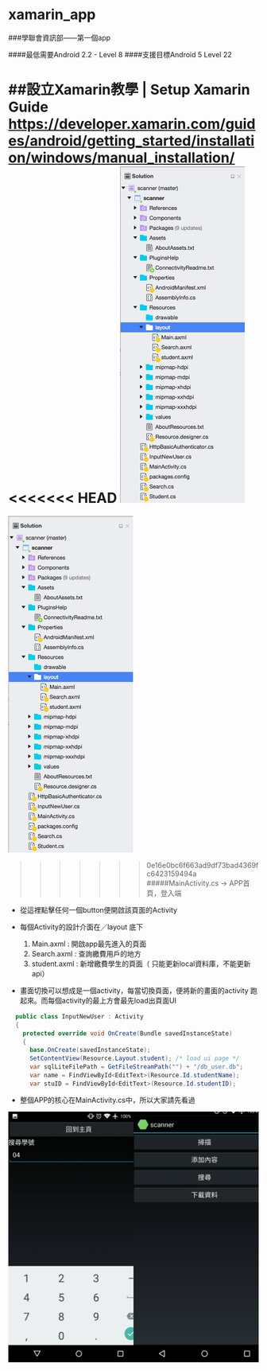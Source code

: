 # xamarin_app

###學聯會資訊部——第一個app

####最低需要Android 2.2 - Level 8
####支援目標Android 5 Level 22

##設立Xamarin教學 | Setup Xamarin Guide
https://developer.xamarin.com/guides/android/getting_started/installation/windows/manual_installation/
<<<<<<< HEAD
![Alt text](/readme_images/directory.png?raw=true "File directory")
=======

![Alt text](/directory.png?raw=true "Optional Title")

>>>>>>> 0e16e0bc6f663ad9df73bad4369fc6423159494a
#####MainActivity.cs -> APP首頁，登入端
  * 從這裡點擊任何一個button便開啟該頁面的Activity
  * 每個Activity的設計介面在／layout 底下
    1. Main.axml : 開啟app最先進入的頁面
    2. Search.axml : 查詢繳費用戶的地方
    3. student.axml : 新增繳費學生的頁面（ 只能更新local資料庫，不能更新api）

  * 畫面切換可以想成是一個activity，每當切換頁面，便將新的畫面的activity 跑起來。而每個activity的最上方會最先load出頁面UI
  ```C#
    public class InputNewUser : Activity
    {
      protected override void OnCreate(Bundle savedInstanceState)
      {
        base.OnCreate(savedInstanceState);
        SetContentView(Resource.Layout.student); /* load ui page */
        var sqlLiteFilePath = GetFileStreamPath("") + "/db_user.db";
        var name = FindViewById<EditText>(Resource.Id.studentName);
        var stuID = FindViewById<EditText>(Resource.Id.studentID);
  ```
  * 整個APP的核心在MainActivity.cs中，所以大家請先看過

  ![Alt text](/readme_images/app_ui.jpg?raw=true "App UI")
